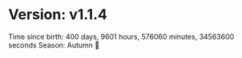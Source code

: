 # Version: v1.1.4
Time since birth: 400 days, 9601 hours, 576060 minutes, 34563600 seconds
Season: Autumn 🍁
